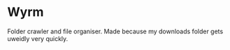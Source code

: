 # Wyrm
Folder crawler and file organiser. Made because my downloads folder gets uweidly very quickly. 

